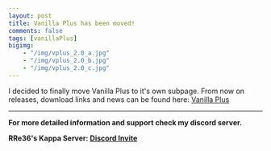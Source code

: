 ```yaml
---
layout: post
title: Vanilla Plus has been moved!
comments: false
tags: [vanillaPlus]
bigimg: 
    - "/img/vplus_2.0_a.jpg"
    - "/img/vplus_2.0_b.jpg"
    - "/img/vplus_2.0_c.jpg"
---
```


I decided to finally move Vanilla Plus to it's own subpage.
From now on releases, download links and news can be found here: [Vanilla Plus](https://rre36.github.io/vplus_web/)

***

**For more detailed information and support check my discord server.**

**RRe36's Kappa Server: [Discord Invite](https://discord.gg/y5xzQ6H)**